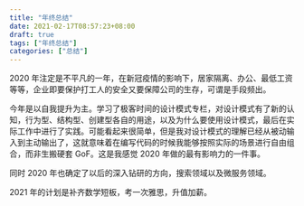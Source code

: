 ```yaml
---
title: "年终总结"
date: 2021-02-17T08:57:23+08:00
draft: true
tags: ["年终总结"]
categories: ["总结"]
---
```


2020 年注定是不平凡的一年，在新冠疫情的影响下，居家隔离、办公、最低工资等等，企业即要保护打工人的安全又要保障公司的生存，可谓是手段频出。

今年是以自我提升为主。学习了极客时间的设计模式专栏，对设计模式有了新的认知，行为型、结构型、创建型各自的用途，以及为什么要使用设计模式，最后在实际工作中进行了实践。可能看起来很简单，但是我对设计模式的理解已经从被动输入到主动输出了，这就意味着在编写代码的时候我能够按照实际的场景进行自由组合，而非生搬硬套 GoF。这是我感觉 2020 年做的最有影响力的一件事。



同时 2020 年也确定了以后的深入钻研的方向，搜索领域以及微服务领域。



2021 年的计划是补齐数学短板，考一次雅思，升值加薪。